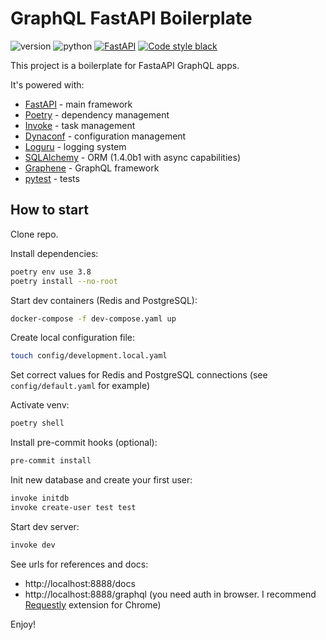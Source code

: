 # GraphQL FastAPI Boilerplate

![version](https://img.shields.io/badge/version-0.1.0-blue) ![python](https://img.shields.io/badge/python-3.8-blue) [![FastAPI](https://img.shields.io/badge/fastapi-0.63.0-brightgreen)](https://github.com/tiangolo/fastapi) [![Code style black](https://img.shields.io/badge/code%20style-black-black)](https://github.com/psf/black)

This project is a boilerplate for FastaAPI GraphQL apps.

It's powered with:

- [FastAPI](https://github.com/tiangolo/fastapi) - main framework
- [Poetry](https://github.com/python-poetry/poetry) - dependency management
- [Invoke](https://github.com/pyinvoke/invoke) - task management
- [Dynaconf](https://github.com/rochacbruno/dynaconf) - configuration management
- [Loguru](https://github.com/Delgan/loguru) - logging system
- [SQLAlchemy](https://github.com/sqlalchemy/sqlalchemy) - ORM (1.4.0b1 with async capabilities)
- [Graphene](https://github.com/graphql-python/graphene) - GraphQL framework
- [pytest](https://github.com/pytest-dev/pytest) - tests


## How to start

Clone repo.

Install dependencies:
```sh
poetry env use 3.8
poetry install --no-root
```

Start dev containers (Redis and PostgreSQL):
```sh
docker-compose -f dev-compose.yaml up
```

Create local configuration file:
```sh
touch config/development.local.yaml
```

Set correct values for Redis and PostgreSQL connections (see `config/default.yaml` for example)

Activate venv:
```sh
poetry shell
```

Install pre-commit hooks (optional):
```sh
pre-commit install
```

Init new database and create your first user:
```sh
invoke initdb
invoke create-user test test
```

Start dev server:
```sh
invoke dev
```

See urls for references and docs:
- http://localhost:8888/docs
- http://localhost:8888/graphql (you need auth in browser. I recommend [Requestly](https://chrome.google.com/webstore/detail/requestly-redirect-url-mo/mdnleldcmiljblolnjhpnblkcekpdkpa) extension for Chrome)

Enjoy!
